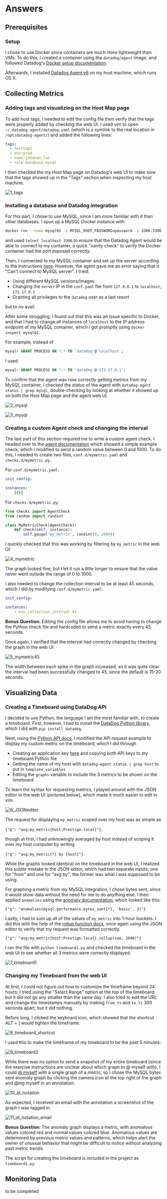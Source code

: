 # Answers

## Prerequisites

### Setup

I chose to use Docker since containers are much more lightweight than VMs. To do this, I created a container using the `datadog/agent` image, and followed Datadog's [Docker setup documentation](https://docs.datadoghq.com/agent/basic_agent_usage/docker).

Afterwards, I installed [Datadog Agent v6](https://app.datadoghq.com/account/settings#agent/mac) on my host machine, which runs OS X.

## Collecting Metrics

### Adding tags and visualizing on the Host Map page
To add host tags, I needed to edit the config file then verify that the tags were properly added by checking the web UI. I used vim to open `~/.datadog-agent/datadog.yaml` (which is a symlink to the real location in `/opt/datadog-agent/`) and added the following lines:

```yaml
tags:
  - testtag1
  - env:prod
  - name:johanan_lai
  - role:database:mysql
```

I then checked the my Host Map page on Datadog's web UI to make sure that the tags showed up in the "Tags" section when inspecting my host machine.

![1_tags](./screenshots/1_tags.png)

### Installing a database and Datadog integration

For this part, I chose to use MySQL, since I am more familiar with it than other databases. I spun up a MySQL Docker instance with

```bash
docker run --name mysql01 -e MYSQL_ROOT_PASSWORD=password -p 3306:3306 -d mysql:5.6
```

and used `telnet localhost 3306` to ensure that the Datadog Agent would be able to connect to my container, a quick "sanity check" to verify the Docker container had the port exposed correctly.

Then, I connected to my MySQL container and set up the server according to the instructions [here](https://docs.datadoghq.com/integrations/mysql/). However, the agent gave me an error saying that it "Can't connect to MySQL server". I tried:

* Using different MySQL versions/images
* Changing the `server` IP in the `conf.yaml` file from `127.0.0.1` to `localhost`, `172.17.0.1`
* Granting all privileges to the `datadog` user as a last resort

but to no avail.

After some struggling, I found out that this was an issue specific to Docker, and that I had to change all instances of `localhost` to the IP address endpoint of my MySQL container, which I got promptly using `docker inspect mysql01`.

For example, instead of

```sql
mysql> GRANT PROCESS ON *.* TO 'datadog'@'localhost';
```

I used

```sql
mysql> GRANT PROCESS ON *.* TO 'datadog'@'172.17.0.1';
```

To confirm that the agent was now correctly getting metrics from my MySQL container, I checked the status of the agent with `datadog-agent status | grep mysql`, double-checking by looking at whether it showed up on both the Host Map page and the agent web UI.

![2_mysql](./screenshots/2_mysql.png)

![3_mysql](./screenshots/3_mysql.png)

### Creating a custom Agent check and changing the interval

The last part of this section required me to write a custom agent check. I headed over to the [agent documentation](https://docs.datadoghq.com/developers/agent_checks/) which showed a simple example check, which I modified to send a random value between 0 and 1000. To do this, I needed to create two files, `conf.d/mymetric.yaml` and `checks.d/mymetric.py`.

For `conf.d/mymetric.yaml`:

```yaml
init_config:

instances:
    [{}]
```

For `checks.d/mymetric.py`:

```python
from checks import AgentCheck
from random import randint

class MyMetricCheck(AgentCheck):
    def check(self, instance):
        self.gauge('my_metric', randint(0, 1000))
```

I quickly checked that this was working by filtering by `my_metric` in the web UI:

![4_mymetric](./screenshots/4_mymetric.png)

The graph looked fine, but I let it run a little longer to ensure that the value never went outside the range of 0 to 1000.

I also needed to change the collection interval to be at least 45 seconds, which I did by modifying `conf.d/mymetric.yaml`:

```yaml
init_config:

instances:
    - min_collection_interval 45
```

**Bonus Question:** Editing the config file allows me to avoid having to change the Python check file and hardcodeit to send a metric exactly every 45 seconds.

Once again, I verified that the interval had correctly changed by checking the graph in the web UI:

![5_mymetric45](./screenshots/5_mymetric45.png)

The width between each spike in the graph increased, so it was quite clear the interval had been successfully changed to 45, since the default is 15-20 seconds.

## Visualizing Data

### Creating a Timeboard using DataDog API

I decided to use Python, the language I am the most familiar with, to create a timeboard. First, however, I had to install the [DataDog Python library](https://github.com/DataDog/datadogpy), which I did with `pip install datadog`.

Next, using the [Python API docs](https://docs.datadoghq.com/api/?lang=python#timeboards), I modified the API request example to display my custom metric on the timeboard, which I did through

* Creating an application key [here](https://app.datadoghq.com/account/settings#api) and copying both API keys to my timeboard Python file
* Getting the name of my host with `datadog-agent status | grep host` to put in `template_variables` 
* Editing the `graphs` variable to include the 3 metrics to be shown on the timeboard

To learn the syntax for requesting metrics, I played around with the JSON editor in the web UI (pictured below), which made it much easier to edit in vim.

![6_JSONeditor](./screenshots/6_JSONeditor.png)

The request for displaying `my_metric` scoped over my host was as simple as

`{"q": "avg:my_metric{host:Prestige.local}"}`.

though at first, I had unknowingly averaged by host instead of scoping it over my host computer by writing

`{"q": "avg:my_metric{*} by {host}"}`.

While the graphs looked identical on the timeboard in the web UI, I realized this subtle mistake in the JSON editor, which had two separate inputs, one for "from" and one for "avg by"; the former was what I was supposed to be using.

For graphing a metric from my MySQL integration, I chose bytes sent, since it would show data without the need for me to do anything else. I then applied `anomalies` using the [anomaly documentation](https://docs.datadoghq.com/monitors/monitor_types/anomaly/), which looked like this:

`{"q": "anomalies(mysql.performance.bytes_sent{*}, 'basic', 3)"}`

Lastly, I had to sum up all of the values of `my_metric` into 1-hour buckets. I did this with the help of the [rollup function docs](https://docs.datadoghq.com/graphing/#aggregate-and-rollup), once again using the JSON editor to verify that my request was formatted correctly.

`{"q": "avg:my_metric{host:Prestige.local}.rollup(sum, 3600)"}`

I ran the file with `python timeboard1.py` and checked the timeboard in the web UI to see whether all 3 metrics were correctly displayed.

![7_timeboard1](./screenshots/7_timeboard1.png)

### Changing my Timeboard from the web UI

At first, I could not figure out how to customize the timeframe beyond 24 hours; I tried using the "Select Range" option at the top of the timeboard, but it did not go any smaller than the same day. I also tried to edit the URL and change the timestamps manually by making `from_ts` and `to_ts` 300 seconds apart, but it did nothing.

Before long, I clicked the keyboard icon, which showed that the shortcut ALT + ] would tighten the timeframe.

![8_timeboard_shortcut](./screenshots/8_timeboard_shortcut.png)

I used this to make the timeframe of my timeboard to be the past 5 minutes:

![9_timeboard2](./screenshots/9_timeboard2.png)

While there was no option to send a snapshot of my entire timeboard (since the exercise instructions are unclear about which graph to @ myself with), I could [@ myself](https://docs.datadoghq.com/monitors/notifications/#mentions-in-slack-from-monitor-alert) with a single graph of a metric, so I chose the MySQL bytes sent anomaly graph by clicking the camera icon at the top right of the graph and @ing myself in an annotation.

![10_at_notation](./screenshots/10_at_notation.png)

As expected, I received an email with the annotation a screenshot of the graph I was tagged in.

![11_at_notation_email](./screenshots/11_at_notation_email.png)

**Bonus Question:** The anomaly graph displays a metric, with anomalous values colored red and normal values colored blue. Anomalous values are determined by previous metric values and patterns, which helps alert the owner of unusual behavior that might be difficult to notice without analyzing past metric trends.

The script for creating the timeboard is included in the project as `timeboard1.py`.

## Monitoring Data

to be completed


